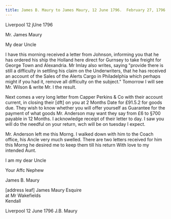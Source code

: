 ```yaml
---
title: James B. Maury to James Maury, 12 June 1796.  February 27, 1796. Papers of James Maury, 1769-1917, Accession #3888 and #3888-a, Special Collections, University of Virginia Library, Charlottesville, Va. (Imgs 3888B2 884-885)
---
```


Liverpool 12 jUne 1796

Mr. James Maury

My dear Uncle

I have this morning received a letter from Johnson, informing you that he has ordered his ship the Holland here direct for Gurnsey to take freight for George Town and Alexandria. Mr Imlay also writes, saying "provide there is still a difficulty in settling his claim on the Underwriters, that he has received an account of the Sales of the Alerts Cargo in Philadelphia which perhaps might if you had it, remove all difficulty on the subject." Tomorrow I will see Mr. Wilson & write Mr. I the result. 

Next comes a very long letter from Capper Perkins & Co with their account current, in closing their [dft] on you at 2 Months  Date for £91.5.2 for goods due. They wish to know whether you will offer yourself as Guarantee for the payment of what goods Mr. Anderson may want they say from £6 to §700 payable in 12 Months. I acknowledge receipt of their letter to day. I saw you will do the needful on your return, wch will be on tuesday I expect.

Mr. Anderson left me this Morng. I walked down with him to the Coach office, his Ancle very much swelled. There are two letters received for him this Morng he desired me to keep them till his return With love to my intended Aunt.

I am my dear Uncle

Your Affc Nephew

James B. Maury

[address leaf]
James Maury Esquire  
at Mr Wakefields  
Kendall  

Liverpool 12 June 1796 J.B. Maury
